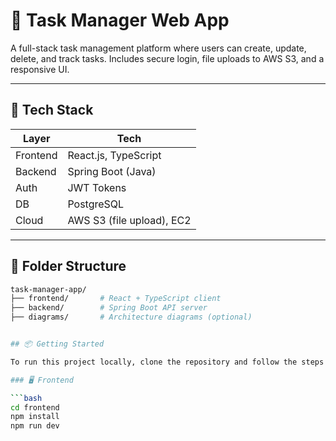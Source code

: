 # 📝 Task Manager Web App

A full-stack task management platform where users can create, update, delete, and track tasks. Includes secure login, file uploads to AWS S3, and a responsive UI.

---

## 🔧 Tech Stack

| Layer       | Tech                        |
|-------------|-----------------------------|
| Frontend    | React.js, TypeScript        |
| Backend     | Spring Boot (Java)          |
| Auth        | JWT Tokens                  |
| DB          | PostgreSQL                  |
| Cloud       | AWS S3 (file upload), EC2   |

---

## 📁 Folder Structure

```bash
task-manager-app/
├── frontend/       # React + TypeScript client
├── backend/        # Spring Boot API server
├── diagrams/       # Architecture diagrams (optional)


## 📦 Getting Started

To run this project locally, clone the repository and follow the steps below:

### 🖥️ Frontend

```bash
cd frontend
npm install
npm run dev
